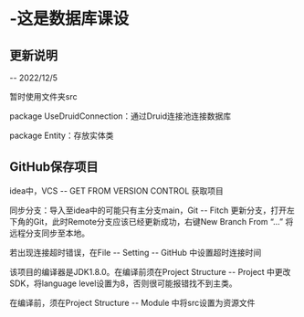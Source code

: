# -这是数据库课设

## 更新说明

-- 2022/12/5

暂时使用文件夹src

package UseDruidConnection：通过Druid连接池连接数据库

package Entity：存放实体类


## GitHub保存项目

idea中，VCS -- GET FROM VERSION CONTROL 获取项目

同步分支：导入至idea中的可能只有主分支main，Git -- Fitch 更新分支，打开左下角的Git，此时Remote分支应该已经更新成功，右键New Branch From “...” 将远程分支同步至本地。

若出现连接超时错误，在File -- Setting -- GitHub 中设置超时连接时间

该项目的编译器是JDK1.8.0。在编译前须在Project Structure -- Project 中更改SDK，将language level设置为8，否则很可能报错找不到主类。

在编译前，须在Project Structure -- Module 中将src设置为资源文件
